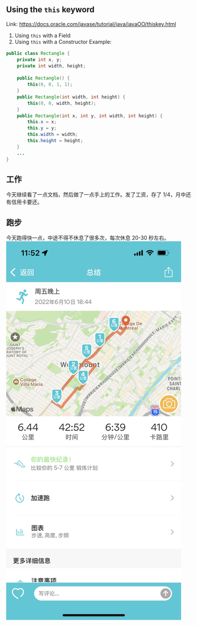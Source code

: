 ## Using the `this` keyword

Link: https://docs.oracle.com/javase/tutorial/java/javaOO/thiskey.html

1. Using `this` with a Field
2. Using `this` with a Constructor
   Example:

```java
public class Rectangle {
    private int x, y;
    private int width, height;

    public Rectangle() {
        this(0, 0, 1, 1);
    }
    public Rectangle(int width, int height) {
        this(0, 0, width, height);
    }
    public Rectangle(int x, int y, int width, int height) {
        this.x = x;
        this.y = y;
        this.width = width;
        this.height = height;
    }
    ...
}
```

## 工作

今天继续看了一点文档，然后做了一点手上的工作。发了工资，存了 1/4，月中还有信用卡要还。

## 跑步

今天跑得快一点，中途不得不休息了很多次，每次休息 20-30 秒左右。
![image](./0610.jpeg)
